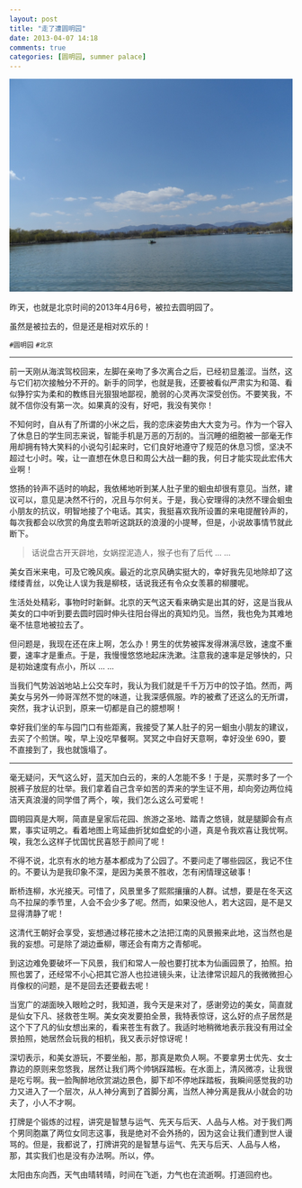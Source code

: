 ```yaml
---
layout: post
title: "走了遭圆明园"
date: 2013-04-07 14:18
comments: true
categories: [圆明园, summer palace]
---
```


![天朗气清](/images/photo/SAM_0573.JPG)

昨天，也就是北京时间的2013年4月6号，被拉去圆明园了。

虽然是被拉去的，但是还是相对欢乐的！

`#圆明园` `#北京`
***

前一天刚从海滨驾校回来，左脚在亲吻了多次离合之后，已经初显羞涩。当然，这与它们初次接触分不开的。新手的同学，也就是我，还要被看似严肃实为和蔼、看似狰狞实为柔和的教练目光狠狠地鄙视，脆弱的心灵再次深受创伤。不要笑我，不就不信你没有第一次。如果真的没有，好吧，我没有笑你！

不知何时，自从有了所谓的小米之后，我的恋床姿势由大大变为弓。作为一个容入了休息日的学生同志来说，智能手机是万恶的万刮的。当沉睡的细胞被一部毫无作用却拥有特大笑料的小说勾引起来时，它们良好地遵守了规范的休息习惯，坚决不超过七小时。唉，让一直想在休息日和周公大战一翻的我，何日才能实现此宏伟大业啊！

悠扬的铃声不适时的响起，我依稀地听到某人肚子里的蛔虫却很有意见。当然，建议可以，意见是决然不行的，况且与尔何关。于是，我心安理得的决然不理会蛔虫小朋友的抗议，明智地接了个电话。其实，我挺喜欢我所设置的来电提醒铃声的，每次我都会以欣赏的角度去聆听这跳跃的浪漫的小提琴，但是，小说故事情节就此断下。

> 话说盘古开天辟地，女娲捏泥造人，猴子也有了后代 ... ...

美女百米来电，可及它晚风疾。最近的北京风确实挺大的，幸好我先见地除却了这缕缕青丝，以免让人误为我是柳枝，话说我还有令众女羡慕的柳腰呢。

生活处处精彩，事物时时新鲜。北京的天气这天看来确实是出其的好，这是当我从美女的口中听到要去圆时园时伸头往阳台得出的真知灼见。当然，我也免为其难地毫不怯意地被拉去了。

但问题是，我现在还在床上啊，怎么办！男生的优势被挥发得淋漓尽致，速度不重要，速率才是重点。于是，我慢慢悠悠地起床洗漱。注意我的速率是足够快的，只是初始速度有点小，所以 ... ...

当我们气势汹汹地站上公交车时，我认为我们就是千千万万中的饺子馅。然而，两美女与另外一帅哥浑然不觉的味道，让我深感佩服。咋的被煮了还这么的无所谓，突然，我才认识到，原来一切都是自己的臆想啊！

幸好我们坐的车与园门口有些距离，我接受了某人肚子的另一蛔虫小朋友的建议，去买了个煎饼。唉，早上没吃早餐啊。冥冥之中自好天意啊，幸好没坐 690，要不直接到了，我也就饿塌了。

***

毫无疑问，天气这么好，蓝天加白云的，来的人怎能不多！于是，买票时多了一个脱裤子放屁的壮举。我们拿着自己含辛如苦的弄来的学生证不用，却向旁边两位纯洁天真浪漫的同学借了两个，唉，我们怎么这么可爱呢！

圆明园真是大啊，简直是皇家后花园、旅游之圣地、踏青之悠镜，就是腿脚会有点累，事实证明之。看着地图上弯延曲折犹如盘蛇的小道，真是令我欢喜让我忧啊。唉，我怎么这样子忧国忧民喜怒于颜间了呢！

不得不说，北京有水的地方基本都成为了公园了。不要问走了哪些园区，我记不住的。不要认为是我印象不深，是因为美景不胜收，怎有闲情理这破事！

断桥连柳，水光接天。可惜了，风景里多了熙熙攘攘的人群。试想，要是在冬天这鸟不拉屎的季节里，人会不会少多了呢。然而，如果没他人，若大这园，是不是又显得清静了呢！

这清代王朝好会享受，妄想通过移花接木之法把江南的风景搬来此地，这当然也是我的妄想。可是除了湖边垂柳，哪还会有南方之青郁呢。

到这边难免要破坏一下风景，我们和常人一般也要打扰本为仙画园景了，拍照。拍照也罢了，还经常不小心把其它游人也拉进镜头来，让法律常识超凡的我微微担心肖像权的问题，是不是回去还要截去呢！

当宽广的湖面映入眼睑之时，我知道，我今天是来对了，感谢旁边的美女，简直就是仙女下凡、拯救苍生啊。美女突发要拍全景，我特表惊讶，这么好的点子居然是这个下了凡的仙女想出来的，看来苍生有救了。我适时地稍微地表示我没有用过全景拍照，她居然会玩我的相机，我又表示好惊讶呢！

深切表示，和美女游玩，不要坐船，那，那真是欺负人啊。不要拿男士优先、女士靠边的原则来忽悠我，居然让我们两个帅锅踩踏板。在水面上，清风微凉，让我很是吃亏啊。我一脸陶醉地欣赏湖边景色，脚下却不停地踩踏板，我瞬间感觉我的功力又进入了一个层次，从人神分离到了首脚分离，当然人神分离是我从小就会的功夫了，小人不才啊。

打牌是个锻炼的过程，讲究是智慧与运气、先天与后天、人品与人格。对于我们两个男同胞羸了两位女同志这事，我是绝对不会外扬的，因为这会让我们遭到世人谩骂的。但是，我都说了，打牌讲究的是智慧与运气、先天与后天、人品与人格，那，其实我们也是没有办法啊。所以，停。

太阳由东向西，天气由晴转晴，时间在飞逝，力气也在流逝啊。打道回府也。

